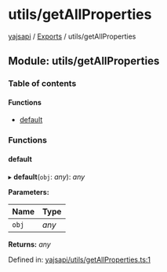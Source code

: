 # utils/getAllProperties

[yajsapi](https://github.com/golemfactory/yagna-docs/tree/5f53a0b64a8fff4cb7197e9d14d2dca4bc451540/yajsapi/README.md) / [Exports](https://github.com/golemfactory/yagna-docs/tree/5f53a0b64a8fff4cb7197e9d14d2dca4bc451540/yajsapi/modules.md) / utils/getAllProperties

## Module: utils/getAllProperties

### Table of contents

#### Functions

* [default](utils_getallproperties.md#default)

### Functions

#### default

▸ **default**\(`obj`: _any_\): _any_

**Parameters:**

| Name | Type |
| :--- | :--- |
| `obj` | _any_ |

**Returns:** _any_

Defined in: [yajsapi/utils/getAllProperties.ts:1](https://github.com/golemfactory/yajsapi/blob/0a8d8c8/yajsapi/utils/getAllProperties.ts#L1)

